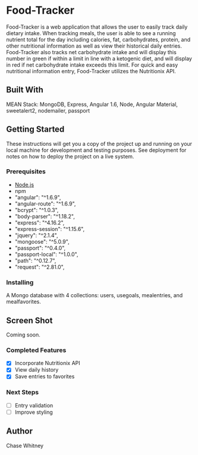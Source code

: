 # Food-Tracker

Food-Tracker is a web application that allows the user to easily track daily dietary intake. When tracking meals, the user is able to see a running nutrient total for the day including calories, fat, carbohydrates, protein, and other nutritional information as well as view their historical daily entries.  Food-Tracker also tracks net carbohydrate intake and will display this number in green if within a limit in line with a ketogenic diet, and will display in red if net carbohydrate intake exceeds this limit. For quick and easy nutritional information entry, Food-Tracker utilizes the Nutritionix API.

## Built With

MEAN Stack: MongoDB, Express, Angular 1.6, Node, Angular Material, sweetalert2, nodemailer, passport

## Getting Started

These instructions will get you a copy of the project up and running on your local machine for development and testing purposes. See deployment for notes on how to deploy the project on a live system.

### Prerequisites

* [Node.js](https://nodejs.org/en/)
* npm
* "angular": "^1.6.9",
* "angular-route": "^1.6.9",
* "bcrypt": "^1.0.3",
* "body-parser": "^1.18.2",
* "express": "^4.16.2",
* "express-session": "^1.15.6",
* "jquery": "^2.1.4",
* "mongoose": "^5.0.9",
* "passport": "^0.4.0",
* "passport-local": "^1.0.0",
* "path": "^0.12.7",
* "request": "^2.81.0",

### Installing

A Mongo database with 4 collections: users, usegoals, mealentries, and mealfavorites.

## Screen Shot

Coming soon.

### Completed Features

- [x] Incorporate Nutritionix API
- [x] View daily history
- [x] Save entries to favorites

### Next Steps

- [ ] Entry validation
- [ ] Improve styling

## Author

Chase Whitney

